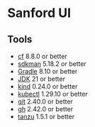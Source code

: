 # Sanford UI

## Tools

* [cf](https://github.com/cloudfoundry/cli/releases) 8.8.0 or better
* [sdkman](https://sdkman.io) 5.18.2 or better
* [Gradle](https://docs.gradle.org/current/userguide/installation.html) 8.10 or better
* [JDK](http://openjdk.java.net/install/) 21 or better
* [kind](https://kind.sigs.k8s.io/docs/user/quick-start/#installation) 0.24.0 or better
* [kubectl](https://kubernetes.io/docs/tasks/tools/#kubectl) 1.29.10 or better
* [git](https://git-scm.com/downloads) 2.40.0 or better
* [gh](https://github.com/cli/cli) 2.42.0 or better
* [tanzu](https://docs.vmware.com/en/VMware-Tanzu-Application-Platform/1.12/tap/install-tanzu-cli.html) 1.5.1 or better
